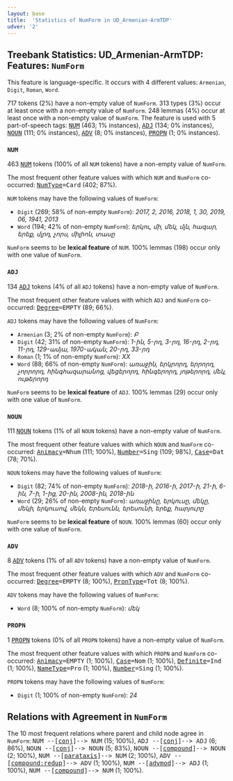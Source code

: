 ```yaml
---
layout: base
title:  'Statistics of NumForm in UD_Armenian-ArmTDP'
udver: '2'
---
```


## Treebank Statistics: UD_Armenian-ArmTDP: Features: `NumForm`

This feature is language-specific.
It occurs with 4 different values: `Armenian`, `Digit`, `Roman`, `Word`.

717 tokens (2%) have a non-empty value of `NumForm`.
313 types (3%) occur at least once with a non-empty value of `NumForm`.
248 lemmas (4%) occur at least once with a non-empty value of `NumForm`.
The feature is used with 5 part-of-speech tags: <tt><a href="hy_armtdp-pos-NUM.html">NUM</a></tt> (463; 1% instances), <tt><a href="hy_armtdp-pos-ADJ.html">ADJ</a></tt> (134; 0% instances), <tt><a href="hy_armtdp-pos-NOUN.html">NOUN</a></tt> (111; 0% instances), <tt><a href="hy_armtdp-pos-ADV.html">ADV</a></tt> (8; 0% instances), <tt><a href="hy_armtdp-pos-PROPN.html">PROPN</a></tt> (1; 0% instances).

### `NUM`

463 <tt><a href="hy_armtdp-pos-NUM.html">NUM</a></tt> tokens (100% of all `NUM` tokens) have a non-empty value of `NumForm`.

The most frequent other feature values with which `NUM` and `NumForm` co-occurred: <tt><a href="hy_armtdp-feat-NumType.html">NumType</a></tt><tt>=Card</tt> (402; 87%).

`NUM` tokens may have the following values of `NumForm`:

* `Digit` (269; 58% of non-empty `NumForm`): <em>2017, 2, 2016, 2018, 1, 30, 2019, 06, 1941, 2013</em>
* `Word` (194; 42% of non-empty `NumForm`): <em>երկու, մի, մեկ, մլն, հազար, երեք, մլրդ, չորս, միլիոն, տասը</em>

`NumForm` seems to be **lexical feature** of `NUM`. 100% lemmas (198) occur only with one value of `NumForm`.

### `ADJ`

134 <tt><a href="hy_armtdp-pos-ADJ.html">ADJ</a></tt> tokens (4% of all `ADJ` tokens) have a non-empty value of `NumForm`.

The most frequent other feature values with which `ADJ` and `NumForm` co-occurred: <tt><a href="hy_armtdp-feat-Degree.html">Degree</a></tt><tt>=EMPTY</tt> (89; 66%).

`ADJ` tokens may have the following values of `NumForm`:

* `Armenian` (3; 2% of non-empty `NumForm`): <em>Բ</em>
* `Digit` (42; 31% of non-empty `NumForm`): <em>1-ին, 5-րդ, 3-րդ, 16-րդ, 2-րդ, 11-րդ, 129-ամյա, 1970-ական, 20-րդ, 33-րդ</em>
* `Roman` (1; 1% of non-empty `NumForm`): <em>XX</em>
* `Word` (88; 66% of non-empty `NumForm`): <em>առաջին, երկրորդ, երրորդ, չորրորդ, հինգհազարանոց, վեցերորդ, հինգերորդ, յոթերորդ, մեկ, ութերորդ</em>

`NumForm` seems to be **lexical feature** of `ADJ`. 100% lemmas (29) occur only with one value of `NumForm`.

### `NOUN`

111 <tt><a href="hy_armtdp-pos-NOUN.html">NOUN</a></tt> tokens (1% of all `NOUN` tokens) have a non-empty value of `NumForm`.

The most frequent other feature values with which `NOUN` and `NumForm` co-occurred: <tt><a href="hy_armtdp-feat-Animacy.html">Animacy</a></tt><tt>=Nhum</tt> (111; 100%), <tt><a href="hy_armtdp-feat-Number.html">Number</a></tt><tt>=Sing</tt> (109; 98%), <tt><a href="hy_armtdp-feat-Case.html">Case</a></tt><tt>=Dat</tt> (78; 70%).

`NOUN` tokens may have the following values of `NumForm`:

* `Digit` (82; 74% of non-empty `NumForm`): <em>2018-ի, 2016-ի, 2017-ի, 21-ի, 6-ին, 7-ի, 1-ից, 20-ին, 2008-ին, 2018-ին</em>
* `Word` (29; 26% of non-empty `NumForm`): <em>առաջինը, երկուսը, մեկը, մեկի, երկուսով, մեկն, Երեսունն, երեսունի, երեք, հարյուրը</em>

`NumForm` seems to be **lexical feature** of `NOUN`. 100% lemmas (60) occur only with one value of `NumForm`.

### `ADV`

8 <tt><a href="hy_armtdp-pos-ADV.html">ADV</a></tt> tokens (1% of all `ADV` tokens) have a non-empty value of `NumForm`.

The most frequent other feature values with which `ADV` and `NumForm` co-occurred: <tt><a href="hy_armtdp-feat-Degree.html">Degree</a></tt><tt>=EMPTY</tt> (8; 100%), <tt><a href="hy_armtdp-feat-PronType.html">PronType</a></tt><tt>=Tot</tt> (8; 100%).

`ADV` tokens may have the following values of `NumForm`:

* `Word` (8; 100% of non-empty `NumForm`): <em>մեկ</em>

### `PROPN`

1 <tt><a href="hy_armtdp-pos-PROPN.html">PROPN</a></tt> tokens (0% of all `PROPN` tokens) have a non-empty value of `NumForm`.

The most frequent other feature values with which `PROPN` and `NumForm` co-occurred: <tt><a href="hy_armtdp-feat-Animacy.html">Animacy</a></tt><tt>=EMPTY</tt> (1; 100%), <tt><a href="hy_armtdp-feat-Case.html">Case</a></tt><tt>=Nom</tt> (1; 100%), <tt><a href="hy_armtdp-feat-Definite.html">Definite</a></tt><tt>=Ind</tt> (1; 100%), <tt><a href="hy_armtdp-feat-NameType.html">NameType</a></tt><tt>=Pro</tt> (1; 100%), <tt><a href="hy_armtdp-feat-Number.html">Number</a></tt><tt>=Sing</tt> (1; 100%).

`PROPN` tokens may have the following values of `NumForm`:

* `Digit` (1; 100% of non-empty `NumForm`): <em>24</em>

## Relations with Agreement in `NumForm`

The 10 most frequent relations where parent and child node agree in `NumForm`:
<tt>NUM --[<tt><a href="hy_armtdp-dep-conj.html">conj</a></tt>]--> NUM</tt> (15; 100%),
<tt>ADJ --[<tt><a href="hy_armtdp-dep-conj.html">conj</a></tt>]--> ADJ</tt> (6; 86%),
<tt>NOUN --[<tt><a href="hy_armtdp-dep-conj.html">conj</a></tt>]--> NOUN</tt> (5; 83%),
<tt>NOUN --[<tt><a href="hy_armtdp-dep-compound.html">compound</a></tt>]--> NOUN</tt> (2; 100%),
<tt>NUM --[<tt><a href="hy_armtdp-dep-parataxis.html">parataxis</a></tt>]--> NUM</tt> (2; 100%),
<tt>ADV --[<tt><a href="hy_armtdp-dep-compound-redup.html">compound:redup</a></tt>]--> ADV</tt> (1; 100%),
<tt>NUM --[<tt><a href="hy_armtdp-dep-advmod.html">advmod</a></tt>]--> ADJ</tt> (1; 100%),
<tt>NUM --[<tt><a href="hy_armtdp-dep-compound.html">compound</a></tt>]--> NUM</tt> (1; 100%).

